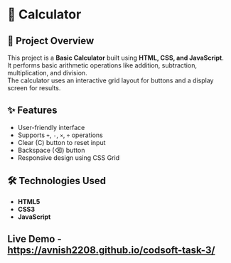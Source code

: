 # 🧮 Calculator 

## 📌 Project Overview
This project is a **Basic Calculator** built using **HTML, CSS, and JavaScript**.  
It performs basic arithmetic operations like addition, subtraction, multiplication, and division.  
The calculator uses an interactive grid layout for buttons and a display screen for results.

## ✨ Features
- User-friendly interface
- Supports `+`, `-`, `×`, `÷` operations
- Clear (C) button to reset input
- Backspace (⌫) button
- Responsive design using CSS Grid

## 🛠️ Technologies Used
- **HTML5**
- **CSS3**
- **JavaScript**

## Live Demo - https://avnish2208.github.io/codsoft-task-3/
